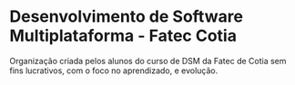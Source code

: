 # Desenvolvimento de Software Multiplataforma - Fatec Cotia

Organização criada pelos alunos do curso de DSM da Fatec de Cotia sem fins lucrativos, com o foco
no aprendizado, e evolução.
